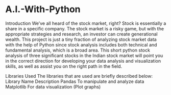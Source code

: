 # A.I.-With-Python

Introduction
We’ve all heard of the stock market, right? Stock is essentially a share in a specific company. The stock market is a risky game, but with the appropriate strategies and research, an investor can create generational wealth. This project is just a tiny fraction of analyzing stock market data with the help of Python since stock analysis includes both technical and fundamental analysis, which is a broad area.
This short python stock analysis of three significant stocks in the Indian stock market will point you in the correct direction for developing your data analysis and visualization skills, as well as assist you on the right path in the field.

Libraries Used
The libraries that are used are briefly described below:
  Library Name	  Description
  Pandas	        To manipulate and analyze data
  Matplotlib	    For data visualization (Plot graphs)
